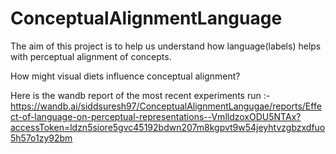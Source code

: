 # ConceptualAlignmentLanguage


The aim of this project is to help us understand how language(labels) helps with perceptual alignment of concepts.

How might visual diets influence conceptual alignment?


Here is the wandb report of the most recent experiments run :- https://wandb.ai/siddsuresh97/ConceptualAlignmentLangugae/reports/Effect-of-language-on-perceptual-representations--VmlldzoxODU5NTAx?accessToken=ldzn5siore5gvc45192bdwn207m8kgpvt9w54jeyhtvzgbzxdfuo5h57o1zy92bm
